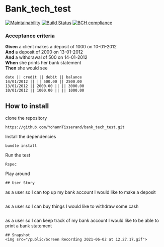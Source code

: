 # Bank_tech_test
[![Maintainability](https://api.codeclimate.com/v1/badges/17ff4c30baac35cd094c/maintainability)](https://codeclimate.com/github/YohannTisserand/bank_tech_test/maintainability)
[![Build Status](https://travis-ci.com/YohannTisserand/bank_tech_test.svg?branch=main)](https://travis-ci.com/YohannTisserand/bank_tech_test)
[![BCH compliance](https://bettercodehub.com/edge/badge/YohannTisserand/bank_tech_test?branch=main)](https://bettercodehub.com/)

### Acceptance criteria

**Given** a client makes a deposit of 1000 on 10-01-2012  
**And** a deposit of 2000 on 13-01-2012  
**And** a withdrawal of 500 on 14-01-2012  
**When** she prints her bank statement  
**Then** she would see

```
date || credit || debit || balance
14/01/2012 || || 500.00 || 2500.00
13/01/2012 || 2000.00 || || 3000.00
10/01/2012 || 1000.00 || || 1000.00
```
## How to install

clone the repository

```
https://github.com/YohannTisserand/bank_tech_test.git
```

Install the dependencies

```
bundle install
```
Run the test

```
Rspec
```

Play around

```
## User Story
```
as a user
so I can top up my bank account
I would like to make a deposit
```
```
as a user
so I can buy things
I would like to withdraw some cash
```
```
as a user
so I can keep track of my bank account
I would like to be able to print a bank statement
```
## Snapshot
<img src="/public/Screen Recording 2021-06-02 at 12.27.17.gif">
